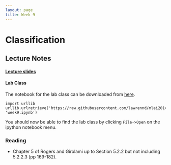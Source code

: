 ```yaml
---
layout: page
title: Week 9
---
```


Classification
==============

Lecture Notes
-------------

#### [Lecture slides](./assets/w9_classification.pdf)

#### Lab Class

The notebook for the lab class can be downloaded from
[here](http://nbviewer.ipython.org/github/lawrennd/mlai2014/blob/master/week9.ipynb).

    import urllib
    urllib.urlretrieve('https://raw.githubusercontent.com/lawrennd/mlai2014/master/week9.ipynb', 'week9.ipynb')

You should now be able to find the lab class by clicking `File->Open` on
the ipython notebook menu.

### Reading

-   Chapter 5 of Rogers and Girolami up to Section 5.2.2 but not
    including 5.2.2.3 (pp 169-182).


